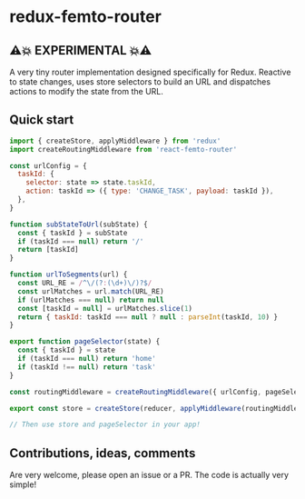 redux-femto-router
==================

## ⚠️💥 EXPERIMENTAL 💥⚠️

A very tiny router implementation designed specifically for Redux.
Reactive to state changes, uses store selectors to build an URL and dispatches actions to
modify the state from the URL.

## Quick start

```js
import { createStore, applyMiddleware } from 'redux'
import createRoutingMiddleware from 'react-femto-router'

const urlConfig = {
  taskId: {
    selector: state => state.taskId,
    action: taskId => ({ type: 'CHANGE_TASK', payload: taskId }),
  },
}

function subStateToUrl(subState) {
  const { taskId } = subState
  if (taskId === null) return '/'
  return [taskId]
}

function urlToSegments(url) {
  const URL_RE = /^\/(?:(\d+)\/)?$/
  const urlMatches = url.match(URL_RE)
  if (urlMatches === null) return null
  const [taskId = null] = urlMatches.slice(1)
  return { taskId: taskId === null ? null : parseInt(taskId, 10) }
}

export function pageSelector(state) {
  const { taskId } = state
  if (taskId === null) return 'home'
  if (taskId !== null) return 'task'
}

const routingMiddleware = createRoutingMiddleware({ urlConfig, pageSelector, subStateToUrl, urlToSegments })

export const store = createStore(reducer, applyMiddleware(routingMiddleware))

// Then use store and pageSelector in your app!
```

## Contributions, ideas, comments

Are very welcome, please open an issue or a PR.
The code is actually very simple!
